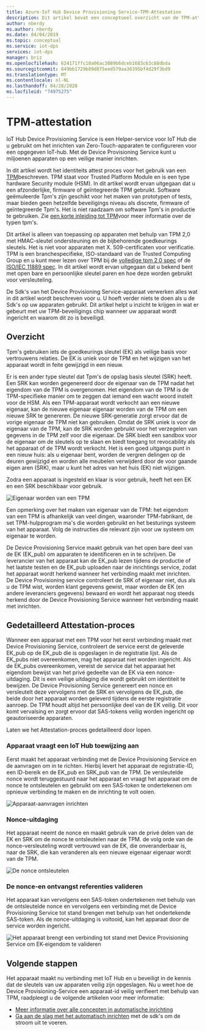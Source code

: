 ```yaml
---
title: Azure-IoT Hub Device Provisioning Service-TPM-Attestation
description: Dit artikel bevat een conceptueel overzicht van de TPM-attest stroom met behulp van IoT Device Provisioning Service (DPS).
author: nberdy
ms.author: nberdy
ms.date: 04/04/2019
ms.topic: conceptual
ms.service: iot-dps
services: iot-dps
manager: briz
ms.openlocfilehash: 624171ffc10a06ac3089b6dceb1683c63c88dbda
ms.sourcegitcommit: 849bb1729b89d075eed579aa36395bf4d29f3bd9
ms.translationtype: MT
ms.contentlocale: nl-NL
ms.lasthandoff: 04/28/2020
ms.locfileid: "74975275"
---
```

# <a name="tpm-attestation"></a>TPM-attestation

IoT Hub Device Provisioning Service is een Helper-service voor IoT Hub die u gebruikt om het inrichten van Zero-Touch-apparaten te configureren voor een opgegeven IoT-hub. Met de Device Provisioning Service kunt u miljoenen apparaten op een veilige manier inrichten.

In dit artikel wordt het identiteits attest proces voor het gebruik van een [TPM](./concepts-device.md)beschreven. TPM staat voor Trusted Platform Module en is een type hardware Security module (HSM). In dit artikel wordt ervan uitgegaan dat u een afzonderlijke, firmware of geïntegreerde TPM gebruikt. Software geëmuleerde Tpm's zijn geschikt voor het maken van prototypen of tests, maar bieden geen hetzelfde beveiligings niveau als discrete, firmware of geïntegreerde Tpm's. Het is niet raadzaam om software Tpm's in productie te gebruiken. Zie [een korte inleiding tot TPM](https://trustedcomputinggroup.org/wp-content/uploads/TPM-2.0-A-Brief-Introduction.pdf)voor meer informatie over de typen tpm's.

Dit artikel is alleen van toepassing op apparaten met behulp van TPM 2,0 met HMAC-sleutel ondersteuning en de bijbehorende goedkeurings sleutels. Het is niet voor apparaten met X. 509-certificaten voor verificatie. TPM is een branchespecifieke, ISO-standaard van de Trusted Computing Group en u kunt meer lezen over TPM bij de [volledige tpm 2,0 spec](https://trustedcomputinggroup.org/tpm-library-specification/) of de [ISO/IEC 11889 spec](https://www.iso.org/standard/66510.html). In dit artikel wordt ervan uitgegaan dat u bekend bent met open bare en persoonlijke sleutel paren en hoe deze worden gebruikt voor versleuteling.

De Sdk's van het Device Provisioning Service-apparaat verwerken alles wat in dit artikel wordt beschreven voor u. U hoeft verder niets te doen als u de Sdk's op uw apparaten gebruikt. Dit artikel helpt u inzicht te krijgen in wat er gebeurt met uw TPM-beveiligings chip wanneer uw apparaat wordt ingericht en waarom dit zo is beveiligd.

## <a name="overview"></a>Overzicht

Tpm's gebruiken iets de goedkeurings sleutel (EK) als veilige basis voor vertrouwens relaties. De EK is uniek voor de TPM en het wijzigen van het apparaat wordt in feite gewijzigd in een nieuw.

Er is een ander type sleutel dat Tpm's de opslag basis sleutel (SRK) heeft. Een SRK kan worden gegenereerd door de eigenaar van de TPM nadat het eigendom van de TPM is overgenomen. Het eigendom van de TPM is de TPM-specifieke manier om te zeggen dat iemand een wacht woord instelt voor de HSM. Als een TPM-apparaat wordt verkocht aan een nieuwe eigenaar, kan de nieuwe eigenaar eigenaar worden van de TPM om een nieuwe SRK te genereren. De nieuwe SRK-generatie zorgt ervoor dat de vorige eigenaar de TPM niet kan gebruiken. Omdat de SRK uniek is voor de eigenaar van de TPM, kan de SRK worden gebruikt voor het verzegelen van gegevens in de TPM zelf voor die eigenaar. De SRK biedt een sandbox voor de eigenaar om de sleutels op te slaan en biedt toegang tot revocability als het apparaat of de TPM wordt verkocht. Het is een goed uitgangs punt in een nieuw huis: als u eigenaar bent, worden de vergren delingen op de deuren gewijzigd en worden alle meubelen verwijderd door de voor gaande eigen aren (SRK), maar u kunt het adres van het huis (EK) niet wijzigen.

Zodra een apparaat is ingesteld en klaar is voor gebruik, heeft het een EK en een SRK beschikbaar voor gebruik.

![Eigenaar worden van een TPM](./media/concepts-tpm-attestation/tpm-ownership.png)

Een opmerking over het maken van eigenaar van de TPM: het eigendom van een TPM is afhankelijk van veel dingen, waaronder TPM-fabrikant, de set TPM-hulpprogram ma's die worden gebruikt en het besturings systeem van het apparaat. Volg de instructies die relevant zijn voor uw systeem om eigenaar te worden.

De Device Provisioning Service maakt gebruik van het open bare deel van de EK (EK_pub) om apparaten te identificeren en in te schrijven. De leverancier van het apparaat kan de EK_pub lezen tijdens de productie of het laatste testen en de EK_pub uploaden naar de inrichtings service, zodat het apparaat wordt herkend wanneer het verbinding maakt met inrichten. De Device Provisioning service controleert de SRK of eigenaar niet, dus als u de TPM wist, worden klant gegevens gewist, maar worden de EK (en andere leveranciers gegevens) bewaard en wordt het apparaat nog steeds herkend door de Device Provisioning Service wanneer het verbinding maakt met inrichten.

## <a name="detailed-attestation-process"></a>Gedetailleerd Attestation-proces

Wanneer een apparaat met een TPM voor het eerst verbinding maakt met Device Provisioning Service, controleert de service eerst de geleverde EK_pub op de EK_pub die is opgeslagen in de registratie lijst. Als de EK_pubs niet overeenkomen, mag het apparaat niet worden ingericht. Als de EK_pubs overeenkomen, vereist de service dat het apparaat het eigendom bewijst van het privé gedeelte van de EK via een nonce-uitdaging. Dit is een veilige uitdaging die wordt gebruikt om identiteit te bewijzen. De Device Provisioning Service genereert een nonce en versleutelt deze vervolgens met de SRK en vervolgens de EK_pub, die beide door het apparaat worden geleverd tijdens de eerste registratie aanroep. De TPM houdt altijd het persoonlijke deel van de EK veilig. Dit voor komt vervalsing en zorgt ervoor dat SAS-tokens veilig worden ingericht op geautoriseerde apparaten.

Laten we het Attestation-proces gedetailleerd door lopen.

### <a name="device-requests-an-iot-hub-assignment"></a>Apparaat vraagt een IoT Hub toewijzing aan

Eerst maakt het apparaat verbinding met de Device Provisioning Service en de aanvragen om in te richten. Hierbij levert het apparaat de registratie-ID, een ID-bereik en de EK_pub en SRK_pub van de TPM. De versleutelde nonce wordt teruggestuurd naar het apparaat en vraagt het apparaat om de nonce te ontsleutelen en gebruikt om een SAS-token te ondertekenen om opnieuw verbinding te maken en de inrichting te volt ooien.

![Apparaat-aanvragen inrichten](./media/concepts-tpm-attestation/step-one-request-provisioning.png)

### <a name="nonce-challenge"></a>Nonce-uitdaging

Het apparaat neemt de nonce en maakt gebruik van de privé delen van de EK en SRK om de nonce te ontsleutelen naar de TPM. de volg orde van de nonce-versleuteling wordt vertrouwd van de EK, die onveranderbaar is, naar de SRK, die kan veranderen als een nieuwe eigenaar eigenaar wordt van de TPM.

![De nonce ontsleutelen](./media/concepts-tpm-attestation/step-two-nonce.png)

### <a name="validate-the-nonce-and-receive-credentials"></a>De nonce-en ontvangst referenties valideren

Het apparaat kan vervolgens een SAS-token ondertekenen met behulp van de ontsleutelde nonce en vervolgens een verbinding met de Device Provisioning Service tot stand brengen met behulp van het ondertekende SAS-token. Als de nonce-uitdaging is voltooid, kan het apparaat door de service worden ingericht.

![Het apparaat brengt een verbinding tot stand met Device Provisioning Service om EK-eigendom te valideren](./media/concepts-tpm-attestation/step-three-validation.png)

## <a name="next-steps"></a>Volgende stappen

Het apparaat maakt nu verbinding met IoT Hub en u beveiligt in de kennis dat de sleutels van uw apparaten veilig zijn opgeslagen. Nu u weet hoe de Device Provisioning-Service een apparaat-id veilig verifieert met behulp van TPM, raadpleegt u de volgende artikelen voor meer informatie:

* [Meer informatie over alle concepten in automatische inrichting](./concepts-auto-provisioning.md)
* [Ga aan de slag met het automatisch inrichten](./quick-setup-auto-provision.md) met de sdk's om de stroom uit te voeren.
